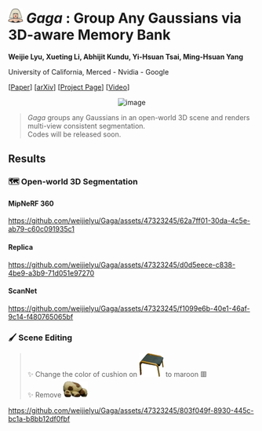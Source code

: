 # <img alt="image" src='media/lady-gaga.png' height="30px"> *Gaga* : Group Any Gaussians via 3D-aware Memory Bank

**Weijie Lyu, Xueting Li, Abhijit Kundu, Yi-Hsuan Tsai, Ming-Hsuan Yang**

University of California, Merced - Nvidia - Google<br>

[[Paper](https://arxiv.org/abs/2403.14621)]
[[arXiv](https://arxiv.org/abs/2403.14621)]
[[Project Page](https://www.gaga.gallery)]
[[Video](https://youtu.be/rqs5BuVFOok)]

<div align='center'>
<img alt="image" src='media/teaser.png'>
</div>

> *Gaga* groups any Gaussians in an open-world 3D scene and renders multi-view consistent segmentation.<br>
> Codes will be released soon.

## Results

### 🗺️ Open-world 3D Segmentation

#### MipNeRF 360

https://github.com/weijielyu/Gaga/assets/47323245/62a7ff01-30da-4c5e-ab79-c60c091935c1

#### Replica

https://github.com/weijielyu/Gaga/assets/47323245/d0d5eece-c838-4be9-a3b9-71d051e97270

#### ScanNet

https://github.com/weijielyu/Gaga/assets/47323245/f1099e6b-40e1-46af-9c14-f480765065bf

### 🖌️ Scene Editing

> ✨ Change the color of cushion on <img src="media/footstool.png" width="50"> to maroon 🟥<br>
> ✨ Remove <img src="media/stuffed.png" width="50">

https://github.com/weijielyu/Gaga/assets/47323245/803f049f-8930-445c-bc1a-b8bb12df0fbf
